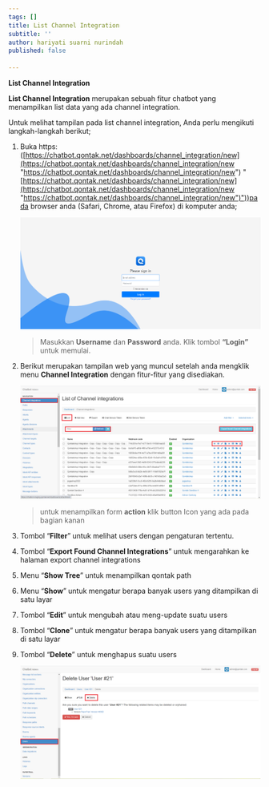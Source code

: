 ```yaml
---
tags: []
title: List Channel Integration
subtitle: ''
author: hariyati suarni nurindah
published: false

---
```

**List Channel Integration**

**List Channel Integration** merupakan sebuah fitur chatbot yang menampilkan list data yang ada channel integration.

Untuk melihat tampilan pada list channel integration, Anda perlu mengikuti langkah-langkah berikut;

1. Buka https: ([https://chatbot.qontak.net/dashboards/channel_integration/new](https://chatbot.qontak.net/dashboards/channel_integration/new "https://chatbot.qontak.net/dashboards/channel_integration/new") "[https://chatbot.qontak.net/dashboards/channel_integration/new](https://chatbot.qontak.net/dashboards/channel_integration/new "https://chatbot.qontak.net/dashboards/channel_integration/new")"))pada browser anda (Safari, Chrome, atau Firefox) di komputer anda;

   ![](/uploads/channell.PNG)

   > Masukkan **Username** dan **Password** anda. Klik tombol **“Login”** untuk memulai.
2. Berikut merupakan tampilan web yang muncul setelah anda mengklik menu **Channel Integration** dengan fitur-fitur yang disediakan.

   ![](/uploads/channelintegrationsedit1.PNG)

   > untuk menampilkan form **action** klik button Icon yang ada pada bagian kanan
3. Tombol “**Filter**” untuk melihat users dengan pengaturan tertentu.
4. Tombol “**Export Found Channel Integrations**” untuk mengarahkan ke halaman export channel integrations
5. Menu “**Show Tree**” untuk menampilkan qontak path
6. Menu “**Show**” untuk mengatur berapa banyak users yang ditampilkan di satu layar
7. Tombol “**Edit**” untuk mengubah atau meng-update suatu users
8. Tombol “**Clone**” untuk mengatur berapa banyak users yang ditampilkan di satu layar
9. Tombol “**Delete**” untuk menghapus suatu users

   ![](/uploads/users4.PNG)